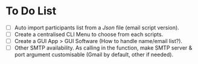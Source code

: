 # To Do List

- [ ] Auto import participants list from a *Json* file (email script version).
- [ ] Create a centralised CLI Menu to choose from each scripts.
- [ ] Create a GUI App > GUI Software (How to handle name/email list?).
- [ ] Other SMTP availability. As calling in the function, make SMTP server & port argument customisable (Gmail by default, other if needed).

